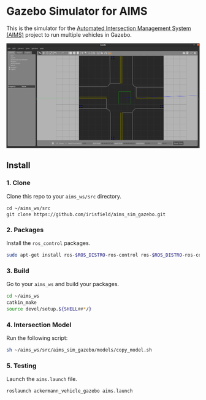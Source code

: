 # Gazebo Simulator for AIMS
This is the simulator for the [Automated Intersection Management System (AIMS)](https://github.com/igeekoutz/AIMS-HIVE) project to run multiple vehicles in Gazebo.

![Gazebo Simulator](images/aims_sim_screenshot.png)

## Install
### 1. Clone
Clone this repo to your `aims_ws/src` directory.
```
cd ~/aims_ws/src
git clone https://github.com/irisfield/aims_sim_gazebo.git
```

### 2. Packages
Install the `ros_control` packages.
```sh
sudo apt-get install ros-$ROS_DISTRO-ros-control ros-$ROS_DISTRO-ros-controllers
```

### 3. Build
Go to your `aims_ws` and build your packages.
```sh
cd ~/aims_ws
catkin_make
source devel/setup.${SHELL##*/}
```

### 4. Intersection Model
Run the following script:
```sh
sh ~/aims_ws/src/aims_sim_gazebo/models/copy_model.sh
```

### 5. Testing
Launch the `aims.launch` file.
```sh
roslaunch ackermann_vehicle_gazebo aims.launch
```
